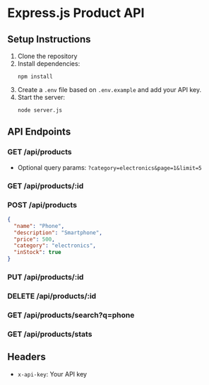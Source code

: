 # Express.js Product API

## Setup Instructions

1. Clone the repository
2. Install dependencies:
   ```
   npm install
   ```
3. Create a `.env` file based on `.env.example` and add your API key.
4. Start the server:
   ```
   node server.js
   ```

## API Endpoints

### GET /api/products
- Optional query params: `?category=electronics&page=1&limit=5`

### GET /api/products/:id

### POST /api/products
```json
{
  "name": "Phone",
  "description": "Smartphone",
  "price": 500,
  "category": "electronics",
  "inStock": true
}
```

### PUT /api/products/:id

### DELETE /api/products/:id

### GET /api/products/search?q=phone

### GET /api/products/stats

## Headers
- `x-api-key`: Your API key